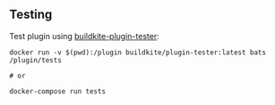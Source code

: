 ## Testing

Test plugin using [buildkite-plugin-tester](https://github.com/buildkite-plugins/buildkite-plugin-tester):

```
docker run -v $(pwd):/plugin buildkite/plugin-tester:latest bats /plugin/tests

# or

docker-compose run tests
```
